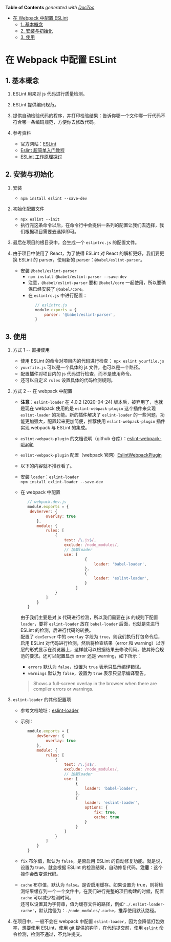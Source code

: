 <!-- START doctoc generated TOC please keep comment here to allow auto update -->
<!-- DON'T EDIT THIS SECTION, INSTEAD RE-RUN doctoc TO UPDATE -->
**Table of Contents**  *generated with [DocToc](https://github.com/thlorenz/doctoc)*

- [在 Webpack 中配置 ESLint](#%E5%9C%A8-webpack-%E4%B8%AD%E9%85%8D%E7%BD%AE-eslint)
  - [1. 基本概念](#1-%E5%9F%BA%E6%9C%AC%E6%A6%82%E5%BF%B5)
  - [2. 安装与初始化](#2-%E5%AE%89%E8%A3%85%E4%B8%8E%E5%88%9D%E5%A7%8B%E5%8C%96)
  - [3. 使用](#3-%E4%BD%BF%E7%94%A8)

<!-- END doctoc generated TOC please keep comment here to allow auto update -->

# 在 Webpack 中配置 ESLint

## 1. 基本概念

1. ESLint 用来对 js 代码进行质量检测。

2. ESLint 提供编码规范。

3. 提供自动检验代码的程序，并打印检验结果：告诉你哪一个文件哪一行代码不符合哪一条编码规范，方便你去修改代码。

4. 参考资料
   - 官方网站：[ESLint](http://eslint.org/)
   - [Eslint 超简单入门教程](https://www.jianshu.com/p/ad1e46faaea2)
   - [ESLint 工作原理探讨](https://zhuanlan.zhihu.com/p/53680918)

## 2. 安装与初始化

1. 安装
   - `npm install eslint --save-dev`
   
2. 初始化配置文件
   - `npx eslint --init`
   - 执行完这条命令以后，在命令行中会提供一系列的配置让我们去选择，我们根据项目需要去选择即可。

3. 最后在项目的根目录中，会生成一个 `eslintrc.js` 的配置文件。

4. 由于项目中使用了 React，为了使得 ESLint 对 React 的解析更好，我们要更换 ESLint 的 parser，使用新的 parser：`@babel/eslint-parser`。
   - 安装 `@babel/eslint-parser`
     - `npm install @babel/eslint-parser --save-dev`
     - 注意，`@babel/eslint-parser` 要和 `@babel/core` 一起使用，所以要确保已经安装了 `@babel/core`。
     - 在 `eslintrc.js` 中进行配置：
       ```javascript
          // eslintrc.js
          module.exports = {
              parser: '@babel/eslint-parser',
          }
       ```
       
## 3. 使用

1. 方式 1 -- 直接使用
   - 使用 ESLint 的命令对项目内的代码进行检查：
     `npx eslint yourfile.js`
   - `yourfile.js` 可以是一个具体的 js 文件，也可以是一个路径。
   - 配置插件对项目内的 js 代码进行检查，而不是使用命令。
   - 还可以自定义 `rules` 设置具体的代码检测规则。
   
2. 方式 2 -- 在 webpack 中配置
   
   - **注意**：`eslint-loader` 在 4.0.2 (2020-04-24) 版本后，被弃用了，也就是现在 webpack 使用的是 `eslint-webpack-plugin` 这个插件来实现 `eslint-loader` 的功能。新的插件解决了 `eslint-loader` 的一些问题，功能更加强大，配置起来更加简便，推荐使用 `eslint-webpack-plugin` 插件实现 webpack 与 ESLint 的集成。
   - `eslint-webpack-plugin` 的文档说明（github 仓库）：[eslint-webpack-plugin](https://github.com/webpack-contrib/eslint-webpack-plugin)
   - `eslint-webpack-plugin` 配置（webpack 官网）[EslintWebpackPlugin](https://webpack.js.org/plugins/eslint-webpack-plugin/#about-plugin)
   - 以下的内容就不推荐看了。
   - 安装 `loader`：`eslint-loader`  
     `npm install exlint-loader --save-dev`
   
   - 在 webpack 中配置
     ```javascript
        // webpack.dev.js
        module.exports = {
         devServer: {
                overlay: true
            },
            module: {
                rules: [
                    {
                        test: /\.js$/,
                        exclude: /node_modules/,
                        // 加载loader
                        use: [
                                 {
                                     loader: 'babel-loader',
                                 },
                                 {
                                     loader: 'eslint-loader',
                                 }
                             ]
                    } 
                ]
            }
        }
     ```
     由于我们主要是对 js 代码进行检测，所以我们需要在 js 的规则下配置 `loader`，要将 `eslint-loader` 放在 `babel-loader` 后面，也就是先进行 ESLint 的检测，后进行代码的转换。  
     配置了 `devServer` 中的 `overlay` 字段为 `true`，则我们执行打包命令后，启用 ESLint 对代码进行检测，然后将检查结果（error 和 warning）以浮层的形式显示在浏览器上，这样就可以根据结果去修改代码，使其符合规范的要求。还可以配置显示 error 还是 warning，如下所示：
     - `errors` 默认为 `false`，设置为 `true` 表示只显示编译错误。
     - `warnings` 默认为 `false`，设置为 `true` 表示只显示编译警告。
     > Shows a full-screen overlay in the browser when there are compiler errors or warnings.
     
3. `eslint-loader` 的其他配置项
   - 参考文档地址：[eslint-loader](https://v4.webpack.js.org/loaders/eslint-loader/)
   - 示例：
     ```javascript
        module.exports = {
            devServer: {
                overlay: true
            },
            module: {
                rules: [
                    {
                        test: /\.js$/,
                        exclude: /node_modules/,
                        // 加载loader
                        use: [
                             {
                                 loader: 'babel-loader',
                             },
                             {
                                 loader: 'eslint-loader',
                                 options: {
                                     fix: true,
                                     cache: true 
                                 }
                             }
                        ]
                    } 
                ]
            }
        }
     ```
   
   - `fix` 布尔值，默认为 `false`，是否启用 ESLint 的自动修复功能。就是说，设置为 true，就会根据 ESLint 的检测结果，自动修复代码。**注意**：这个操作会改变源代码。
   - `cache` 布尔值，默认为 `false`。是否启用缓存。如果设置为 true，则将检测结果缓存到一个一个文件中，在我们进行完整的项目构建的时候，配置 `cache` 可以减少检测时间。  
      还可以设置其为字符串，值为缓存文件的路径，例如`'./.eslint-loader-cache'`，默认路径为：`./node_modules/.cache`，推荐使用默认路径。

4. 在项目中，一般不会在 webpack 中配置 `eslint-loader`，因为会降低打包效率，想要使用 ESLint，使用 git 提供的钩子，在代码提交前，使用 `eslint` 命令检测，检测不通过，不允许提交。
